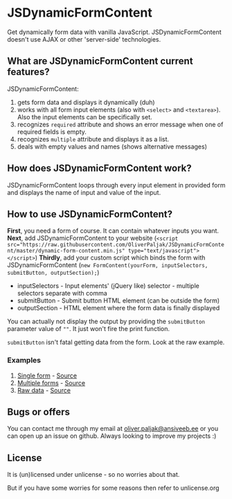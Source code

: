 # JSDynamicFormContent
Get dynamically form data with vanilla JavaScript.
JSDynamicFormContent doesn't use AJAX or other 'server-side' technologies.

## What are JSDynamicFormContent current features?
JSDynamicFormContent:
1. gets form data and displays it dynamically (duh)
2. works with all form input elements (also with `<select>` and `<textarea>`). Also the input elements can be specifically set.
3. recognizes `required` attribute and shows an error message when one of required fields is empty.
4. recognizes `multiple` attribute and displays it as a list.
5. deals with empty values and names (shows alternative messages)

## How does JSDynamicFormContent work?
JSDynamicFormContent loops through every input element in provided form and displays the name of input and value of the input.

## How to use JSDynamicFormContent?
**First**, you need a form of course. It can contain whatever inputs you want.
**Next**, add JSDynamicFormContent to your website (`<script src="https://raw.githubusercontent.com/OliverPaljak/JSDynamicFormContent/master/dynamic-form-content.min.js" type="text/javascript"></script>`)
**Thirdly**, add your custom script which binds the form with JSDynamicFormContent (`new FormContent(yourForm, inputSelectors, submitButton, outputSection);`)
* inputSelectors - Input elements' (jQuery like) selector - multiple selectors separate with comma
* submitButton - Submit button HTML element (can be outside the form)
* outputSection - HTML element where the form data is finally displayed

You can actually not display the output by providing the `submitButton` parameter value of  `""`. It just won't fire the print function.

`submitButton` isn't fatal getting data from the form. Look at the raw example.
### Examples
1. [Single form](https://raw.githubusercontent.com/OliverPaljak/JSDynamicFormContent/master/examples/dynamic-single-form-content-example.html) - [Source](https://github.com/OliverPaljak/JSDynamicFormContent/blob/master/examples/dynamic-single-form-content-example.html)
2. [Multiple forms](http://htmlpreview.github.io/?https://raw.githubusercontent.com/OliverPaljak/JSDynamicFormContent/master/examples/dynamic-multiple-form-content-example.html) - [Source](https://github.com/OliverPaljak/JSDynamicFormContent/blob/master/examples/dynamic-multiple-form-content-example.html)
3. [Raw data](http://htmlpreview.github.io/?https://raw.githubusercontent.com/OliverPaljak/JSDynamicFormContent/master/examples/dynamic-raw-form-content-example.html) - [Source](https://github.com/OliverPaljak/JSDynamicFormContent/blob/master/examples/dynamic-raw-form-content-example.html)

## Bugs or offers
You can contact me through my email at oliver.paljak@ansiveeb.ee or you can open up an issue on github. Always looking to improve my projects :) 

## License
It is (un)licensed under unlicense - so no worries about that.

But if you have some worries for some reasons then refer to unlicense.org
